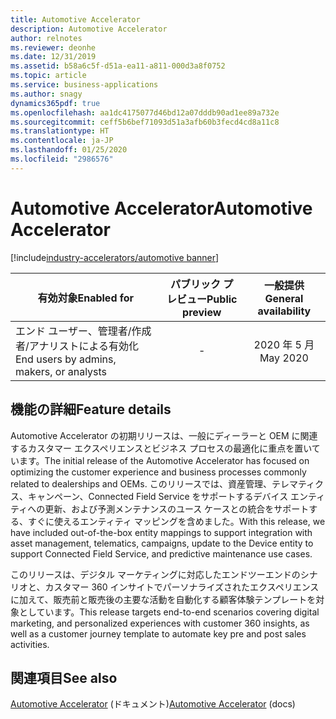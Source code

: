 ```yaml
---
title: Automotive Accelerator
description: Automotive Accelerator
author: relnotes
ms.reviewer: deonhe
ms.date: 12/31/2019
ms.assetid: b58a6c5f-d51a-ea11-a811-000d3a8f0752
ms.topic: article
ms.service: business-applications
ms.author: snagy
dynamics365pdf: true
ms.openlocfilehash: aa1dc4175077d46bd12a07dddb90ad1ee89a732e
ms.sourcegitcommit: ceff5b6bef71093d51a3afb60b3fecd4cd8a11c8
ms.translationtype: HT
ms.contentlocale: ja-JP
ms.lasthandoff: 01/25/2020
ms.locfileid: "2986576"
---
```

# <a name="automotive-accelerator"></a><span data-ttu-id="23a28-103">Automotive Accelerator</span><span class="sxs-lookup"><span data-stu-id="23a28-103">Automotive Accelerator</span></span>
[!include[industry-accelerators/automotive banner](../includes/industry-accelerators/automotive.md)]

| <span data-ttu-id="23a28-104">有効対象</span><span class="sxs-lookup"><span data-stu-id="23a28-104">Enabled for</span></span>    |  <span data-ttu-id="23a28-105">パブリック プレビュー</span><span class="sxs-lookup"><span data-stu-id="23a28-105">Public preview</span></span> | <span data-ttu-id="23a28-106">一般提供</span><span class="sxs-lookup"><span data-stu-id="23a28-106">General availability</span></span> | 
| ---------- | :----------: |:----------: |
|<span data-ttu-id="23a28-107">エンド ユーザー、管理者/作成者/アナリストによる有効化</span><span class="sxs-lookup"><span data-stu-id="23a28-107">End users by admins, makers, or analysts</span></span>|-| <span data-ttu-id="23a28-108">2020 年 5 月</span><span class="sxs-lookup"><span data-stu-id="23a28-108">May 2020</span></span>|






## <a name="feature-details"></a><span data-ttu-id="23a28-109">機能の詳細</span><span class="sxs-lookup"><span data-stu-id="23a28-109">Feature details</span></span>
<!--feature detail start -->
<span data-ttu-id="23a28-110">Automotive Accelerator の初期リリースは、一般にディーラーと OEM に関連するカスタマー エクスペリエンスとビジネス プロセスの最適化に重点を置いています。</span><span class="sxs-lookup"><span data-stu-id="23a28-110">The initial release of the Automotive Accelerator has focused on optimizing the customer experience and business processes commonly related to dealerships and OEMs.</span></span> <span data-ttu-id="23a28-111">このリリースでは、資産管理、テレマティクス、キャンペーン、Connected Field Service をサポートするデバイス エンティティへの更新、および予測メンテナンスのユース ケースとの統合をサポートする、すぐに使えるエンティティ マッピングを含めました。</span><span class="sxs-lookup"><span data-stu-id="23a28-111">With this release, we have included out-of-the-box entity mappings to support integration with asset management, telematics, campaigns, update to the Device entity to support Connected Field Service, and predictive maintenance use cases.</span></span>

<span data-ttu-id="23a28-112">このリリースは、デジタル マーケティングに対応したエンドツーエンドのシナリオと、カスタマー 360 インサイトでパーソナライズされたエクスペリエンスに加えて、販売前と販売後の主要な活動を自動化する顧客体験テンプレートを対象としています。</span><span class="sxs-lookup"><span data-stu-id="23a28-112">This release targets end-to-end scenarios covering digital marketing, and personalized experiences with customer 360 insights, as well as a customer journey template to automate key pre and post sales activities.</span></span>
<!--feature detail end -->










## <a name="see-also"></a><span data-ttu-id="23a28-113">関連項目</span><span class="sxs-lookup"><span data-stu-id="23a28-113">See also</span></span>

<span data-ttu-id="23a28-114">[Automotive Accelerator](https://docs.microsoft.com/common-data-model/automotive-accelerator) (ドキュメント)</span><span class="sxs-lookup"><span data-stu-id="23a28-114">[Automotive Accelerator](https://docs.microsoft.com/common-data-model/automotive-accelerator) (docs)</span></span>
